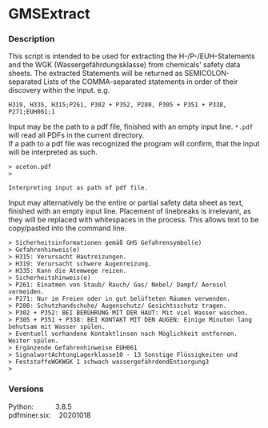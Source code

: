 # GMSExtract

### Description
This script is intended to be used for extracting the H-/P-/EUH-Statements and the WGK (Wassergefährdungsklasse)
from chemicals' safety data sheets. The extracted Statements will be returned
as SEMICOLON-separated Lists of the COMMA-separated statements in order of their discovery
within the input. e.g.
```
H319, H335, H315;P261, P302 + P352, P280, P305 + P351 + P338, P271;EUH061;1
```

Input may be the path to a pdf file, finished with an empty input line. `*.pdf` will read all PDFs in the current directory. <br>
If a path to a pdf file was recognized the program will confirm, that the input will be interpreted as such.
```
> aceton.pdf
>

Interpreting input as path of pdf file.
```

Input may alternatively be the entire or partial safety data sheet as text, finished with an empty input line.
Placement of linebreaks is irrelevant, as they will be replaced with whitespaces in the process. This allows
text to be copy/pasted into the command line.
```
> Sicherheitsinformationen gemäß GHS Gefahrensymbol(e)
> Gefahrenhinweis(e)
> H315: Verursacht Hautreizungen.
> H319: Verursacht schwere Augenreizung.
> H335: Kann die Atemwege reizen.
> Sicherheitshinweis(e)
> P261: Einatmen von Staub/ Rauch/ Gas/ Nebel/ Dampf/ Aerosol vermeiden.
> P271: Nur im Freien oder in gut belüfteten Räumen verwenden.
> P280: Schutzhandschuhe/ Augenschutz/ Gesichtsschutz tragen.
> P302 + P352: BEI BERÜHRUNG MIT DER HAUT: Mit viel Wasser waschen.
> P305 + P351 + P338: BEI KONTAKT MIT DEN AUGEN: Einige Minuten lang behutsam mit Wasser spülen.
> Eventuell vorhandene Kontaktlinsen nach Möglichkeit entfernen. Weiter spülen.
> Ergänzende Gefahrenhinweise EUH061
> SignalwortAchtungLagerklasse10 - 13 Sonstige Flüssigkeiten und
> FeststoffeWGKWGK 1 schwach wassergefährdendEntsorgung3
>
```

### Versions

Python: &nbsp;&nbsp;&nbsp;&nbsp;&nbsp;&nbsp;&nbsp;&nbsp;&nbsp; 3.8.5 <br>
pdfminer.six: &nbsp;&nbsp; 20201018
